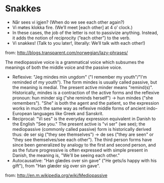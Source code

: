 # Snakkes

* Når sees vi igjen? (When do we see each other again?)
* Vi møtes klokka fire. (We’ll meet [each other] at 4 o’ clock.)
* In these cases, the job of the letter is not to passivize anything. Instead, it adds the notion of reciprocity (”each other”) to the verb.
* Vi snakkes! (Talk to you later!, literally: We’ll talk with each other!)

from: <http://blogs.transparent.com/norwegian/lazy-phrases/>

The mediopassive voice is a grammatical voice which subsumes the meanings of both the middle voice and the passive voice.

* Reflexive: "Jeg mindes min ungdom" ("I remember my youth"/"I'm reminded of my youth"). The form mindes is usually called passive, but the meaning is medial. The present active minder means "remind(s)". Historically, mindes is a contraction of the active forms and the reflexive pronoun: hun minder sig ("she reminds herself") → hun mindes ("she remembers"). "She" is both the agent and the patient, so the expression works in much the same way as reflexive middle forms of ancient indo-European languages like Greek and Sanskrit.
* Reciprocal: "Vi ses" is the everyday expression equivalent in Danish to the English "See you." The present active is "vi ser" (we see); the mediopassive (commonly called passive) form is historically derived thus: de ser sig ("they see themselves") → de ses ("they are seen" or "they see themselves/see each other"). The third person forms have since been generalized by analogy to the first and second person, and as the future progressive is often expressed with simple present in Danish, the meaning is, "We'll be seeing each other."
* Autocausative: "Han glædes over sin gave" ("He gets/is happy with his gift"), from "Han glæder sig over sin gave".

from: <http://en.m.wikipedia.org/wiki/Mediopassive>
